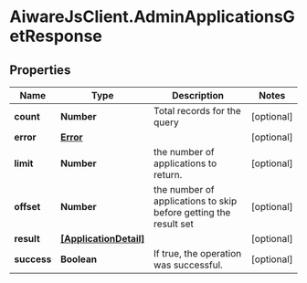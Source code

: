 # AiwareJsClient.AdminApplicationsGetResponse

## Properties

Name | Type | Description | Notes
------------ | ------------- | ------------- | -------------
**count** | **Number** | Total records for the query | [optional] 
**error** | [**Error**](Error.md) |  | [optional] 
**limit** | **Number** | the number of applications to return. | [optional] 
**offset** | **Number** | the number of applications to skip before getting the result set | [optional] 
**result** | [**[ApplicationDetail]**](ApplicationDetail.md) |  | [optional] 
**success** | **Boolean** | If true, the operation was successful. | [optional] 


